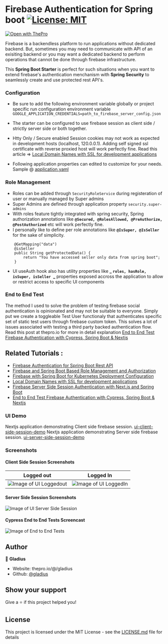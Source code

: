 # Firebase Authentication for Spring boot [![License: MIT](https://img.shields.io/badge/License-MIT-brightgreen.svg)](https://opensource.org/licenses/MIT)

[![Open with ThePro](https://thepro.io/button.svg)](https://thepro.io/post/firebase-authentication-for-spring-boot-rest-api-5V)

Firebase is a backendless platform to run applications without dedicated backend. But, sometimes you may need to communicate with API of an exisiting backend or you may want a dedicated backend to perform operations that cannot be done through firebase infrastructure.

This **Spring Boot Starter** is perfect for such situations when you want to extend firebase's authentication menchanism with **Spring Security** to seamlessly create and use protected rest API's.

### Configuration

- Be sure to add the following environment variable globally or project specific run configuration environment variable `GOOGLE_APPLICATION_CREDENTIALS=path_to_firebase_server_config.json`

- The starter can be configured to use firebase session as client side / strictly server side or both together.
- Htty Only / Secure enabled Session cookies may not work as expected in development hosts (localhost, 120.0.0.1). Adding self signed ssl certificate with reverse proxied host will work perfectly fine. Read this article => [Local Domain Names with SSL for development applications ](https://thepro.io/post/local-domain-names-with-ssl-for-local-development-applications-LG)
- Following application properties can edited to customize for your needs. Sample @ [application.yaml](src/main/resources/)

### Role Management

- Roles can be added through `SecurityRoleService` during registeration of user or manually managed by Super admins
- Super Admins are defined through application property `security.super-admins`
- With roles feature tightly integrated with spring security, Spring authorization annotations like **`@Secured, @RolesAllowed, @PreAuthorize, @PostAuthorized`** etc will work perfectly fine.
- I personally like to define per role annotations like **`@IsSuper, @IsSeller`** for the sake of simplicity.

```
    @GetMapping("data")
	@isSeller
	public String getProtectedData() {
		return "You have accessed seller only data from spring boot";
	}
```

- UI useAuth hook also has utility properties like **_ `roles, hasRole, isSuper, isSeller `_** properties exposed accross the application to allow or restrict access to specific UI components

### End to End Test

The method I used to solve the problem of testing firebase social authentication is opinionated and may not be suitable to everyone. Simply put we create a toggleable Test User functionaly that authenticates specific set of static test users through firebase custom token. This solves a lot of issues associated with testing a third party backed authentication flow. Read this post at thepro.io for more in detail explanation [End to End Test Firebase Authentication with Cypress, Spring Boot & Nextjs](https://thepro.io/post/end-to-end-test-firebase-authentication-with-cypress,-spring-boot-&-nextjs-Mg)

## Related Tutorials :

- [Firebase Authentication for Spring Boot Rest API](https://thepro.io/post/firebase-authentication-for-spring-boot-rest-api-5V)
- [Firebase and Spring Boot Based Role Management and Authorization](https://thepro.io/post/firebase-and-spring-boot-based-role-management-and-authorization-3D)
- [Firebase with Spring Boot for Kubernetes Deployment Configuration](https://thepro.io/post/firebase-with-spring-boot-kubernetes-deployment-configuration-RA)
- [Local Domain Names with SSL for development applications ](https://thepro.io/post/local-domain-names-with-ssl-for-local-development-applications-LG)
- [Firebase Server Side Session Authentication with Next.js and Spring Boot](https://thepro.io/post/firebase-server-side-session-authentication-with-next.js-and-spring-boot-py)
- [End to End Test Firebase Authentication with Cypress, Spring Boot & Nextjs](https://thepro.io/post/end-to-end-test-firebase-authentication-with-cypress,-spring-boot-&-nextjs-Mg)

### UI Demo

Nextjs application demonstrating Client side firebase session. [ui-client-side-session-demo](ui-client-side-session-demo/)
Nextjs application demonstrating Server side firebase session. [ui-server-side-session-demo](ui-server-side-session-demo/)

### Screenshots

#### Client Side Session Screenshots

|                                                                                  Logged out                                                                                   |                                                                                  Logged In                                                                                   |
| :---------------------------------------------------------------------------------------------------------------------------------------------------------------------------: | :--------------------------------------------------------------------------------------------------------------------------------------------------------------------------: |
| ![Image of UI Loggedout](https://raw.githubusercontent.com/gladius/firebase-spring-boot-rest-api-authentication/master/ui-client-side-session-demo/screenshots/loggedout.png) | ![Image of UI LoggedIn ](https://raw.githubusercontent.com/gladius/firebase-spring-boot-rest-api-authentication/master/ui-client-side-session-demo/screenshots/loggedin.png) |

#### Server Side Session Screenshots

![Image of UI Server Side Session](https://raw.githubusercontent.com/gladius/firebase-spring-boot-rest-api-authentication/master/ui-server-side-session-demo/screenshots/screenshot.png)

#### Cypress End to End Tests Screencast

![Image of End to End Tests ](https://raw.githubusercontent.com/gladius/firebase-spring-boot-rest-api-authentication/master/ui-server-side-session-demo/screenshots/cypress_auth_test.gif)

## Author

👤 **Gladius**

- Website: thepro.io/@/gladius
- Github: [@gladius](https://github.com/gladius)

## Show your support

Give a ⭐️ if this project helped you!

## License

This project is licensed under the MIT License - see the [LICENSE.md](LICENSE.md) file for details

